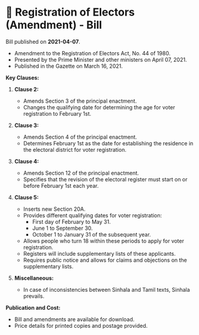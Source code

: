 # 📄  Registration of Electors (Amendment) - Bill

Bill published on **2021-04-07**.

- Amendment to the Registration of Electors Act, No. 44 of 1980.
- Presented by the Prime Minister and other ministers on April 07, 2021.
- Published in the Gazette on March 16, 2021.

**Key Clauses:**

1. **Clause 2:** 
   - Amends Section 3 of the principal enactment.
   - Changes the qualifying date for determining the age for voter registration to February 1st.

2. **Clause 3:**
   - Amends Section 4 of the principal enactment.
   - Determines February 1st as the date for establishing the residence in the electoral district for voter registration.

3. **Clause 4:**
   - Amends Section 12 of the principal enactment.
   - Specifies that the revision of the electoral register must start on or before February 1st each year.

4. **Clause 5:**
   - Inserts new Section 20A.
   - Provides different qualifying dates for voter registration:
     - First day of February to May 31.
     - June 1 to September 30.
     - October 1 to January 31 of the subsequent year.
   - Allows people who turn 18 within these periods to apply for voter registration.
   - Registers will include supplementary lists of these applicants.
   - Requires public notice and allows for claims and objections on the supplementary lists.

5. **Miscellaneous:**
   - In case of inconsistencies between Sinhala and Tamil texts, Sinhala prevails.

**Publication and Cost:**
- Bill and amendments are available for download.
- Price details for printed copies and postage provided.
